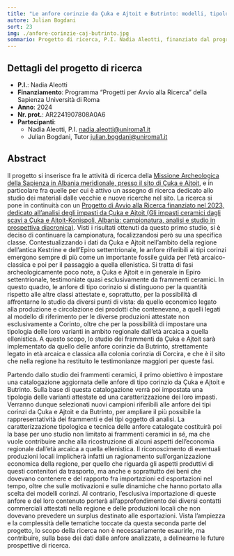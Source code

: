 ```yaml
---
title: "Le anfore corinzie da Çuka e Ajtoit e Butrinto: modelli, tipologie e produzioni dall’età arcaica all’età ellenistica"
autore: Julian Bogdani
sort: 23
img: ./anfore-corinzie-caj-butrinto.jpg
sommario: Progetto di ricerca, P.I. Nadia Aleotti, finanziato dal programma “Progetti per Avvio alla Ricerca” della Sapienza Università di Roma, anno 2024, prot. AR2241907808A0A6
---
```



## Dettagli del progetto di ricerca

- **P.I.**: Nadia Aleotti
- **Finanziamento**: Programma “Progetti per Avvio alla Ricerca” della Sapienza Università di Roma
- **Anno**: 2024
- **Nr. prot.**: AR2241907808A0A6
- **Partecipanti**:
  - Nadia Aleotti, P.I. [nadia.aleotti@uniroma1.it](mailto:nadia.aleotti@uniroma1.it)
  - Julian Bogdani, Tutor [julian.bogdani@uniroma1.it](mailto:julian.bogdani@uniroma1.it)

## Abstract
 
Il progetto si inserisce fra le attività di ricerca della [Missione Archeologica della Sapienza in Albania meridionale, presso il sito di Çuka e Ajtoit](../missione-archeologica-sapienza-a-cuka-e-ajtoit-albania/), e in particolare fra quelle per cui è attivo un assegno di ricerca dedicato allo studio dei materiali dalle vecchie e nuove ricerche nel sito. La ricerca si pone in continuità con un [Progetto di Avvio alla Ricerca finanziato nel 2023, dedicato all’analisi degli impasti da Çuka e Ajtoit (Gli impasti ceramici dagli scavi a Çuka e Ajtoit-Konispoli, Albania: campionatura, analisi e studio in prospettiva diacronica)](../impasti-ceramici-da-cuka-e-ajtoit). Visti i risultati ottenuti da questo primo studio, si è deciso di continuare la campionatura, focalizzandosi però su una specifica classe. Contestualizzando i dati da Çuka e Ajtoit nell’ambito della regione dell’antica Kestrine e dell’Epiro settentrionale, le anfore riferibili ai tipi corinzi emergono sempre di più come un importante fossile guida per l’età arcaico-classica e poi per il passaggio a quella ellenistica. Si tratta di fasi archeologicamente poco note, a Çuka e Ajtoit e in generale in Epiro settentrionale, testimoniate quasi esclusivamente da frammenti ceramici. In questo quadro, le anfore di tipo corinzio si distinguono per la quantità rispetto alle altre classi attestate e, soprattutto, per la possibilità di affrontarne lo studio da diversi punti di vista: da quello economico legato alla produzione e circolazione dei prodotti che contenevano, a quelli legati al modello di riferimento per le diverse produzioni attestate non esclusivamente a Corinto, oltre che per la possibilità di impostare una tipologia delle loro varianti in ambito regionale dall’età arcaica a quella ellenistica. A questo scopo, lo studio dei frammenti da Çuka e Ajtoit sarà implementato da quello delle anfore corinzie da Butrinto, strettamente legato in età arcaica e classica alla colonia corinzia di Corcira, e che è il sito che nella regione ha restituito le testimonianze maggiori per queste fasi.
 
Partendo dallo studio dei frammenti ceramici, il primo obiettivo è impostare una catalogazione aggiornata delle anfore di tipo corinzio da Çuka e Ajtoit e Butrinto. Sulla base di questa catalogazione verrà poi impostata una tipologia delle varianti attestate ed una caratterizzazione dei loro impasti. Verranno dunque selezionati nuovi campioni riferibili alle anfore dei tipi corinzi da Çuka e Ajtoit e da Butrinto, per ampliare il più possibile la rappresentatività dei frammenti e dei tipi oggetto di analisi. La caratterizzazione tipologica e tecnica delle anfore catalogate costituirà poi la base per uno studio non limitato ai frammenti ceramici in sé, ma che vuole contribuire anche alla ricostruzione di alcuni aspetti dell’economia regionale dall’età arcaica a quella ellenistica. Il riconoscimento di eventuali produzioni locali implicherà infatti un ragionamento sull’organizzazione economica della regione, per quello che riguarda gli aspetti produttivi di questi contenitori da trasporto, ma anche e soprattutto dei beni che dovevano contenere e del rapporto fra importazioni ed esportazioni nel tempo, oltre che sulle motivazioni e sulle dinamiche che hanno portato alla scelta dei modelli corinzi. Al contrario, l’esclusiva importazione di queste anfore e del loro contenuto porterà all’approfondimento dei diversi contatti commerciali attestati nella regione e delle produzioni locali che non dovevano prevedere un surplus destinato alle esportazioni. Vista l’ampiezza e la complessità delle tematiche toccate da questa seconda parte del progetto, lo scopo della ricerca non è necessariamente esaurirle, ma contribuire, sulla base dei dati dalle anfore analizzate, a delinearne le future prospettive di ricerca.
 